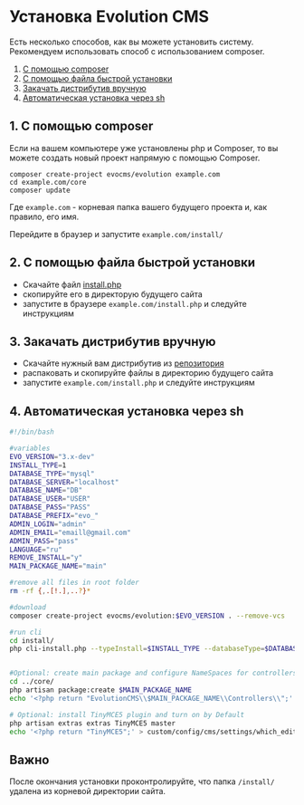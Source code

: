 # Установка Evolution CMS #
Есть несколько способов, как вы можете установить систему. Рекомендуем использовать способ с использованием composer.

1. [С помощью composer](#section1)
2. [С помощью файла быстрой установки](#section2)
3. [Закачать дистрибутив вручную](#section3)
4. [Автоматическая установка через sh](#section4)


## 1. С помощью composer <a name="section1"></a> ##
Если на вашем компьютере уже установлены php и Composer, то вы можете создать новый проект напрямую с помощью Composer.
```
composer create-project evocms/evolution example.com
cd example.com/core
composer update
```
Где `example.com` - корневая папка вашего будущего проекта и, как правило, его имя.

Перейдите в браузер и запустите `example.com/install/`


## 2. С помощью файла быстрой установки  <a name="section2"></a> ##
- Скачайте файл [install.php](https://github.com/evocms-community/installer/blob/master/install.php)
- скопируйте его в директорую будущего сайта
- запустите в браузере `example.com/install.php` и следуйте инструкциям

## 3. Закачать дистрибутив вручную  <a name="section3"></a> ##
- Скачайте нужный вам дистрибутив из [репозитория](https://github.com/evocms-community/evolution/releases)
- распаковать и скопируйте файлы в директорию будущего сайта
- запустите `example.com/install.php` и следуйте инструкциям

## 4. Автоматическая установка через sh  <a name="section4"></a> ##

```sh
#!/bin/bash

#variables
EVO_VERSION="3.x-dev"
INSTALL_TYPE=1
DATABASE_TYPE="mysql"
DATABASE_SERVER="localhost"
DATABASE_NAME="DB"
DATABASE_USER="USER"
DATABASE_PASS="PASS"
DATABASE_PREFIX="evo_"
ADMIN_LOGIN="admin"
ADMIN_EMAIL="emaill@gmail.com"
ADMIN_PASS="pass"
LANGUAGE="ru"
REMOVE_INSTALL="y"
MAIN_PACKAGE_NAME="main"

#remove all files in root folder
rm -rf {,.[!.],..?}*

#download
composer create-project evocms/evolution:$EVO_VERSION . --remove-vcs

#run cli
cd install/
php cli-install.php --typeInstall=$INSTALL_TYPE --databaseType=$DATABASE_TYPE --databaseServer=$DATABASE_SERVER --database=$DATABASE_NAME --databaseUser=$DATABASE_USER --databasePassword=$DATABASE_PASS  --tablePrefix=$DATABASE_PREFIX --cmsAdmin=$ADMIN_LOGIN --cmsAdminEmail=$ADMIN_EMAIL --cmsPassword=$ADMIN_PASS --language=$LANGUAGE --removeInstall=$REMOVE_INSTALL


#Optional: create main package and configure NameSpaces for controllers
cd ../core/
php artisan package:create $MAIN_PACKAGE_NAME
echo '<?php return "EvolutionCMS\\$MAIN_PACKAGE_NAME\\Controllers\\";' > custom/config/cms/settings/ControllerNamespace.php

# Optional: install TinyMCE5 plugin and turn on by Default
php artisan extras extras TinyMCE5 master
echo '<?php return "TinyMCE5";' > custom/config/cms/settings/which_editor.php
```

## Важно ##
После окончания установки проконтролируйте, что папка `/install/` удалена из корневой директории сайта.